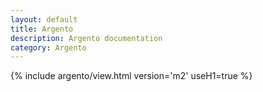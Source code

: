 ```yaml
---
layout: default
title: Argento
description: Argento documentation
category: Argento
---
```


{% include argento/view.html version='m2' useH1=true %}
